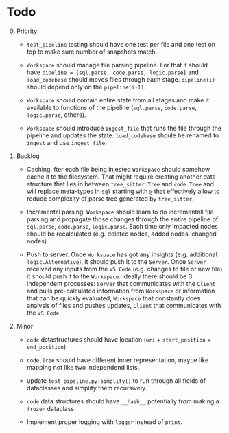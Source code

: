 # Todo

0. Priority

   - `test_pipeline` testing should have one test per file and one test on top to make sure number of snapshots match.

   - `Workspace` should manage file parsing pipeline. For that it should have
     `pipeline = [sql.parse, code.parse, logic.parse]` and `load_codebase` should moves files through each stage.
     `pipeline(i)` should depend only on the `pipeline(i-1)`.

   - `Workspace` should contain entire state from all stages and make it available to functions of the pipeline
     (`sql.parse`, `code.parse`, `logic.parse`, others).

   - `Workspace` should introduce `ingest_file` that runs the file through the pipeline and updates the state.
     `load_codebase` shoule be renamed to `ingest` and use `ingest_file`.

1. Backlog

   - Caching. fter each file being injested `Workspace` should somehow cache it to the filesystem. That might require
     creating another data structure that lies in between `tree_sitter.Tree` and `code.Tree` and will replace meta-types
     in `sql` starting with `@` that effectively allow to reduce complexity of parse tree generated by `tree_sitter`.

   - Incremental parsing. `Workspace` should learn to do incrementall file parsing and propagate those changes through
     the entire pipeline of `sql.parse`, `code.parse`, `logic.parse`. Each time only impacted nodes should be
     recalculated (e.g. deleted nodes, added nodes, changed nodes).

   - Push to server. Once `Workspace` has got any insights (e.g. additional `logic.Alternative`), it should push it to
     the `Server`. Once `Server` received any inputs from the `VS Code` (e.g. changes to file or new file) it should
     push it to the `Workspace`. Ideally there should be 3 independent processes: `Server` that communicates with the
     `Client` and pulls pre-calculated information from `Workspace` or information that can be quickly evaluated,
     `Workspace` that constantly does analysis of files and pushes updates, `Client` that communicates with the
     `VS Code`.

2. Minor

   - `code` datastructures should have location (`uri` + `start_position` + `end_position`).

   - `code.Tree` should have different inner representation, maybe like mapping not like two independend lists.

   - update `test_pipeline.py:simplify()` to run through all fields of dataclasses and simplify them recursively.

   - `code` data structures should have `__hash__` potentially from making a `frozen` dataclass.

   - Implement proper logging with `logger` instead of `print`.
